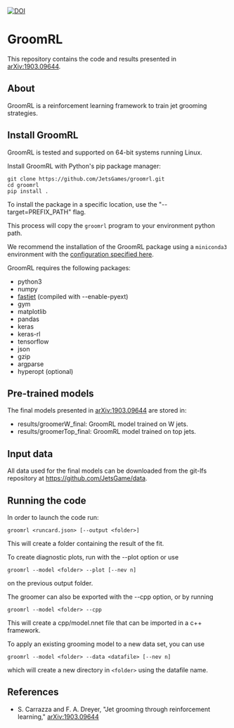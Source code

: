 [![DOI](https://zenodo.org/badge/DOI/10.5281/zenodo.2602529.svg)](https://doi.org/10.5281/zenodo.2602529)

GroomRL
=======

This repository contains the code and results presented in
[arXiv:1903.09644](https://arxiv.org/abs/1903.09644 "GroomRL paper").

## About

GroomRL is a reinforcement learning framework to train jet grooming strategies.

## Install GroomRL

GroomRL is tested and supported on 64-bit systems running Linux.

Install GroomRL with Python's pip package manager:
```
git clone https://github.com/JetsGames/groomrl.git
cd groomrl
pip install .
```
To install the package in a specific location, use
the "--target=PREFIX_PATH" flag.

This process will copy the `groomrl` program to your environment python path.

We recommend the installation of the GroomRL package using a `miniconda3`
environment with the
[configuration specified here](https://github.com/JetsGame/groomrl/blob/master/environment.yml).

GroomRL requires the following packages:
- python3
- numpy
- [fastjet](http://fastjet.fr/) (compiled with --enable-pyext)
- gym
- matplotlib
- pandas
- keras
- keras-rl
- tensorflow
- json
- gzip
- argparse
- hyperopt (optional)

## Pre-trained models

The final models presented in
[arXiv:1903.09644](https://arxiv.org/abs/1903.09644 "GroomRL paper")
are stored in:
- results/groomerW_final: GroomRL model trained on W jets.
- results/groomerTop_final: GroomRL model trained on top jets.

## Input data

All data used for the final models can be downloaded from the git-lfs repository
at https://github.com/JetsGame/data.

## Running the code

In order to launch the code run:
```
groomrl <runcard.json> [--output <folder>]
```

This will create a folder containing the result of the fit.

To create diagnostic plots, run with the --plot option or use
```
groomrl --model <folder> --plot [--nev n]
```
on the previous output folder.

The groomer can also be exported with the --cpp option, or by running
```
groomrl --model <folder> --cpp
```
This will create a cpp/model.nnet file that can be imported in a c++ framework.

To apply an existing grooming model to a new data set, you can use
```
groomrl --model <folder> --data <datafile> [--nev n]
```
which will create a new directory in `<folder>` using the datafile name.

## References

* S. Carrazza and F. A. Dreyer, "Jet grooming through reinforcement learning,"
  [arXiv:1903.09644](https://arxiv.org/abs/1903.09644 "GroomRL paper")
